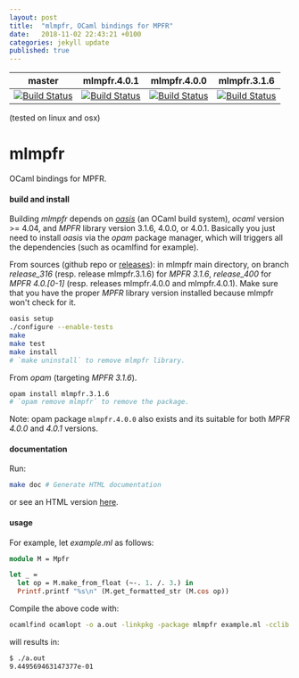 ```yaml
---
layout: post
title:  "mlmpfr, OCaml bindings for MPFR"
date:   2018-11-02 22:43:21 +0100
categories: jekyll update
published: true
---
```


| master | mlmpfr.4.0.1 | mlmpfr.4.0.0 | mlmpfr.3.1.6 |
|--------|--------------|--------------|--------------|
| [![Build Status](https://travis-ci.com/thvnx/mlmpfr.svg?branch=master)](https://travis-ci.com/thvnx/mlmpfr) | [![Build Status](https://travis-ci.com/thvnx/mlmpfr.svg?branch=release_400)](https://travis-ci.com/thvnx/mlmpfr) | [![Build Status](https://travis-ci.com/thvnx/mlmpfr.svg?branch=release_400)](https://travis-ci.com/thvnx/mlmpfr) | [![Build Status](https://travis-ci.com/thvnx/mlmpfr.svg?branch=release_316)](https://travis-ci.com/thvnx/mlmpfr) |

(tested on linux and osx)

# mlmpfr
OCaml bindings for MPFR.

#### build and install

Building *mlmpfr* depends on
[_oasis_](http://oasis.forge.ocamlcore.org/) (an OCaml build system),
_ocaml_ version >= 4.04, and _MPFR_ library version 3.1.6, 4.0.0, or
4.0.1. Basically you just need to install _oasis_ via the _opam_
package manager, which will triggers all the dependencies (such as
ocamlfind for example).

From sources (github repo or
[releases](https://github.com/thvnx/mlmpfr/releases)): in mlmpfr main
directory, on branch _release_316_ (resp. release mlmpfr.3.1.6) for
_MPFR 3.1.6_, _release_400_ for _MPFR 4.0.[0-1]_ (resp. releases
mlmpfr.4.0.0 and mlmpfr.4.0.1).  Make sure that you have the proper
_MPFR_ library version installed because mlmpfr won't check for it.

```bash
oasis setup
./configure --enable-tests
make
make test
make install
# `make uninstall` to remove mlmpfr library.
```

From _opam_ (targeting _MPFR 3.1.6_).

```bash
opam install mlmpfr.3.1.6
# `opam remove mlmpfr` to remove the package.
```

Note: opam package `mlmpfr.4.0.0` also exists and its suitable for
both _MPFR 4.0.0_ and _4.0.1_ versions.

#### documentation

Run:
```bash
make doc # Generate HTML documentation
```

or see an HTML version
[here](https://thvnx.github.io/mlmpfr/Mpfr.html).

#### usage

For example, let _example.ml_ as follows:

```ocaml
module M = Mpfr

let _ =
  let op = M.make_from_float (~-. 1. /. 3.) in
  Printf.printf "%s\n" (M.get_formatted_str (M.cos op))
```

Compile the above code with:

```bash
ocamlfind ocamlopt -o a.out -linkpkg -package mlmpfr example.ml -cclib -lmpfr
```
will results in:

```bash
$ ./a.out
9.449569463147377e-01
```
